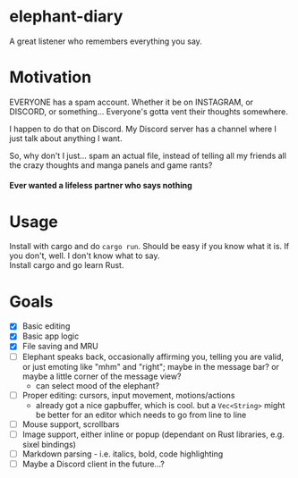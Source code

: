 # elephant-diary
A great listener who remembers everything you say.

# Motivation

EVERYONE has a spam account.  Whether it be on INSTAGRAM, or DISCORD, or something...  Everyone's gotta vent their thoughts somewhere.

I happen to do that on Discord.  My Discord server has a channel where I just talk about anything I want.

So, why don't I just... spam an actual file, instead of telling all my friends all the crazy thoughts and manga panels and game rants?

#### Ever wanted a lifeless partner who says nothing

# Usage

Install with cargo and do `cargo run`.  Should be easy if you know what it is.  If you don't, well.  I don't know what to say.  
Install cargo and go learn Rust.

# Goals

- [x] Basic editing
- [x] Basic app logic
- [x] File saving and MRU
- [ ] Elephant speaks back, occasionally affirming you, telling you are valid, or just emoting like "mhm" and "right"; maybe in the message bar?
or maybe a little corner of the message view?
  - can select mood of the elephant?
- [ ] Proper editing: cursors, input movement, motions/actions
  - already got a nice gapbuffer, which is cool.  but a `Vec<String>` might be better for an editor which needs to go from line to line
- [ ] Mouse support, scrollbars
- [ ] Image support, either inline or popup (dependant on Rust libraries, e.g. sixel bindings)
- [ ] Markdown parsing - i.e. italics, bold, code highlighting
- [ ] Maybe a Discord client in the future...?
